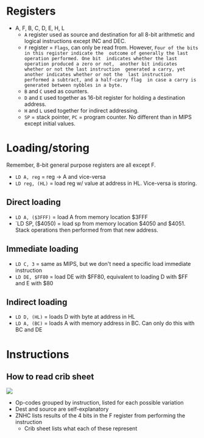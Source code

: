 # Registers
* A, F, B, C, D, E, H, L
	* `A` register used as source and destination for 
all 8-bit arithmetic and logical instructions except INC and 
DEC.
	* `F` register = `Flags`, can only be read from. 
However, `Four of the bits in this register indicate the 
outcome of generally the last operation performed. One bit 
indicates whether the last operation produced a zero or not, 
another bit indicates whether or not the last instruction 
generated a carry, yet another indicates whether or not the 
last instruction performed a subtract, and a half-carry flag 
in case a carry is generated between nybbles in a byte.`
	* `B` and `C` used as counters.
	* `D` and `E` used together as 16-bit register for 
holding a destination address.
	* `H` and `L` used together for indirect addressing.
	* `SP` = stack pointer, `PC` = program counter. No 
different than in MIPS except initial values.

# Loading/storing
Remember, 8-bit general purpose registers are all except F.
* `LD A, reg` = reg -> A and vice-versa
* `LD reg, (HL)` = load reg w/ value at address in HL. 
Vice-versa is storing.

## Direct loading
* `LD A, ($3FFF)` = load A from memory location $3FFF
* `LD SP, ($4050) = load sp from memory location $4050 and 
$4051. Stack operations then performed from that new 
address.

## Immediate loading
* `LD C, 3` = same as MIPS, but we don't need a specific 
load immediate instruction
* `LD DE, $FF80` = load DE with $FF80, equivalent to loading 
D with $FF and E with $80

## Indirect loading
* `LD D, (HL)` = loads D with byte at address in HL
* `LD A, (BC)` = loads A with memory address in BC. Can only 
do this with BC and DE

# Instructions
## How to read crib sheet
![](https://files.catbox.moe/1m61fq.png)

* Op-codes grouped by instruction, listed for each possible variation
* Dest and source are self-explanatory
* ZNHC lists results of the 4 bits in the F register from performing the instruction
	* Crib sheet lists what each of these represent
